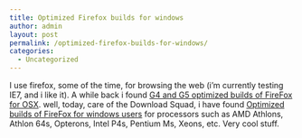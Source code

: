 ```yaml
---
title: Optimized Firefox builds for windows
author: admin
layout: post
permalink: /optimized-firefox-builds-for-windows/
categories:
  - Uncategorized
---
```

I use firefox, some of the time, for browsing the web (i&#8217;m currently testing IE7, and i like it). A while back i found [G4 and G5 optimized builds of FireFox for OSX][1]. well, today, care of the Download Squad, i have found [Optimized builds of FireFox for windows users][2] for processors such as AMD Athlons, Athlon 64s, Opterons, Intel P4s, Pentium Ms, Xeons, etc. Very cool stuff.

 [1]: http://blog.lotas-smartman.net/archive/2005/03/21/11237.aspx
 [2]: http://www.downloadsquad.com/2005/08/02/draft-browser-tip-of-the-day-faster-firefox-builds/